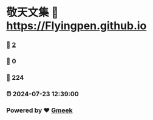 # 敬天文集 :link: https://Flyingpen.github.io 
### :page_facing_up: [2](https://Flyingpen.github.io/tag.html) 
### :speech_balloon: 0 
### :hibiscus: 224 
### :alarm_clock: 2024-07-23 12:39:00 
### Powered by :heart: [Gmeek](https://github.com/Meekdai/Gmeek)
